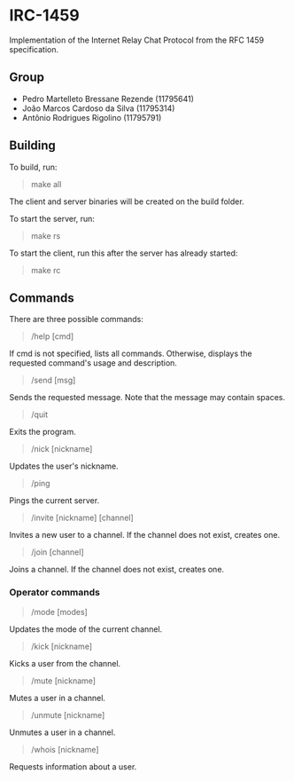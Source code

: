 # IRC-1459

Implementation of the Internet Relay Chat Protocol from the RFC 1459 specification.

## Group

 - Pedro Martelleto Bressane Rezende (11795641)
 - João Marcos Cardoso da Silva (11795314)
 - Antônio Rodrigues Rigolino (11795791)
 
## Building

To build, run:

> make all

The client and server binaries will be created on the build folder.

To start the server, run:

> make rs

To start the client, run this after the server has already started:

> make rc

## Commands

There are three possible commands:

> /help [cmd]

If cmd is not specified, lists all commands. Otherwise, displays the requested command's usage and description.

> /send [msg]

Sends the requested message. Note that the message may contain spaces.

> /quit

Exits the program.

> /nick [nickname]

Updates the user's nickname.

> /ping

Pings the current server.

> /invite [nickname] [channel]

Invites a new user to a channel. If the channel does not exist, creates one.

> /join [channel]

Joins a channel. If the channel does not exist, creates one.

### Operator commands

> /mode [modes]

Updates the mode of the current channel.

> /kick [nickname]

Kicks a user from the channel.

> /mute [nickname]

Mutes a user in a channel.

> /unmute [nickname]

Unmutes a user in a channel.

> /whois [nickname]

Requests information about a user.